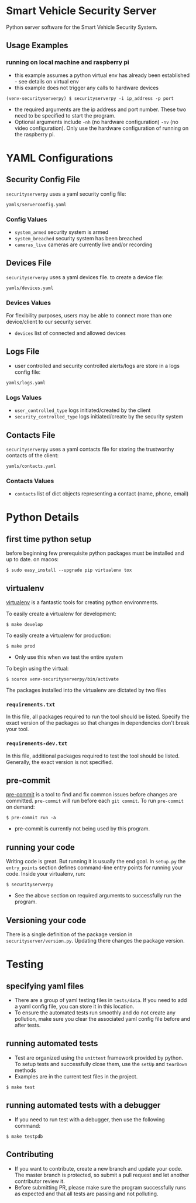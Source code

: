 # Smart Vehicle Security Server
Python server software for the Smart Vehicle Security System.

## Usage Examples
### running on local machine and raspberry pi
- this example assumes a python virtual env has already been established - see details on virtual env
- this example does not trigger any calls to hardware devices
```shell
(venv-securityserverpy) $ securityserverpy -i ip_address -p port 
```
- the required arguments are the ip address and port number. These two need to be specified to start the program.
- Optional arguments include `-nh` (no hardware configuration) `-nv` (no video configuration). Only use the hardware configuration of running on the raspberry pi.

# YAML Configurations

## Security Config File
`securityserverpy` uses a yaml security config file:
```shell
yamls/serverconfig.yaml
```

### Config Values
- `system_armed` security system is armed
- `system_breached` security system has been breached
- `cameras_live` cameras are currently live and/or recording

## Devices File
`securityserverpy` uses a yaml devices file. to create a device file:
```shell
yamls/devices.yaml
```

### Devices Values
For flexibility purposes, users may be able to connect more than one device/client to our security server.
- `devices` list of connected and allowed devices

## Logs File
- user controlled and security controlled alerts/logs are store in a logs config file:
```shell
yamls/logs.yaml
```

### Logs Values
- `user_controlled_type` logs initiated/created by the client
- `security_controlled_type` logs initiated/create by the security system

## Contacts File
`securityserverpy` uses a yaml contacts file for storing the trustworthy contacts of the client:
```shell
yamls/contacts.yaml
```

### Contacts Values
- `contacts` list of dict objects representing a contact (name, phone, email)

# Python Details
## first time python setup
before beginning few prerequisite python packages must be installed and up to date. on macos:
```shell
$ sudo easy_install --upgrade pip virtualenv tox
```

## virtualenv
[virtualenv](http://docs.python-guide.org/en/latest/dev/virtualenvs/) is a fantastic tools for creating python environments.

To easily create a virtualenv for development:
```shell
$ make develop
```

To easily create a virtualenv for production:
```shell
$ make prod
```
- Only use this when we test the entire system

To begin using the virtual:
```shell
$ source venv-securityserverpy/bin/activate
```

The packages installed into the virtualenv are dictated by two files
### `requirements.txt`
In this file, all packages required to run the tool should be listed. Specify the exact version of the packages so that changes in dependencies don't break your tool.
### `requirements-dev.txt`
In this file, additional packages required to test the tool should be listed. Generally, the exact version is not specified.

## pre-commit
[pre-commit](http://pre-commit.com) is a tool to find and fix common issues before changes are committed. `pre-commit` will run before each `git commit`.
To run `pre-commit` on demand:
```shell
$ pre-commit run -a
```
- pre-commit is currently not being used by this program.

## running your code
Writing code is great. But running it is usually the end goal. In `setup.py` the `entry_points` section defines command-line entry points for running your code. Inside your virtualenv, run:
```shell
$ securityserverpy
```
- See the above section on required arguments to successfully run the program.

## Versioning your code
There is a single definition of the package version in `securityserver/version.py`. Updating there changes the package version.

# Testing

## specifying yaml files
- There are a group of yaml testing files in `tests/data`. If you need to add a yaml config file, you can store it in this location.
- To ensure the automated tests run smoothly and do not create any pollution, make sure you clear the associated yaml config file before and after tests.

## running automated tests
- Test are organized using the `unittest` framework provided by python. To setup tests and successfully close them, use the `setUp` and `tearDown` methods
- Examples are in the current test files in the project.
```shell
$ make test
```

## running automated tests with a debugger
- If you need to run test with a debugger, then use the following command:
```shell
$ make testpdb
```

## Contributing
- If you want to contribute, create a new branch and update your code. The master branch is protected, so submit a pull request and let another contributor review it.
- Before submitting PR, please make sure the program successfully runs as expected and that all tests are passing and not polluting.